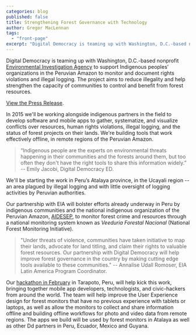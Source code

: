 ```yaml
---
categories: blog
published: false
title: Strengthening Forest Governance with Technology
author: Gregor MacLennan
tags: 
  - "front-page"
excerpt: "Digital Democracy is teaming up with Washington, D.C.-based nonprofit Environmental Investigation Agency to support Indigenous peoples’ organizations in the Peruvian Amazon to monitor and document rights violations and illegal logging."
---
```


Digital Democracy is teaming up with Washington, D.C.-based nonprofit [Environmental Investigation Agency](www.eia-global.org) to support Indigenous peoples’ organizations in the Peruvian Amazon to monitor and document rights violations and illegal logging. The project aims to reduce illegality and help strengthen the capacity of communities to control and benefit from forest resources.

[View the Press Release](link.to.pdf).

In 2015 we'll be working alongside indigenous partners in the field to develop software and mobile apps to gather, systematize, and visualize conflicts over resources, human rights violations, illegal logging, and the status of forest projects on their lands. We're building tools that work effectively offline, in remote regions of the Peruvian Amazon.

> “Indigenous people are the experts on environmental threats happening in their communities 
> and the forests around them, but too often they don't have the right tools to share this information widely.” -- Emily Jacobi, Digital Democracy ED.

We'll be starting the work in Peru’s Atalaya province, in the Ucayali region -- an area plagued by illegal logging and with little oversight of logging activities by Peruvian authorities. 

Our partnership with EIA will bolster efforts already underway in Peru by indigenous communities and the national indigenous organization of the Peruvian Amazon, [AIDESEP](www.aidesep.org.pe), to monitor forest crime and resources through a national monitoring system known as _Veeduria Forestal Nacional_ (National Forest Monitoring Initiative).

> "Under threats of violence, communities have taken initiative to map their lands, 
> advocate for land titling, and claim their rights to valuable forest resources.
> Our partnership with Digital Democracy will help improve forest governance in the 
> country by making cutting edge tools available to these communities." -- Annalise Udall Romoser, EIA Latin America Program Coordinator.

Our [hackathon in February](http://www.hacktherainforest.org/) in Tarapoto, Peru, will help kick this work, bringing together mobile app developers, technologists, and civic-hackers from around the world. The team will help improve the User Experience design for forest monitors that have no previous experience with tablets or laptops, as well as allow the monitors to collect and share information offline and building offline workflows for photo and video data from remote regions. The apps we build will be used by forest monitors in Atalaya as well as other Dd partners in Peru, Ecuador, Mexico and Guyana.

